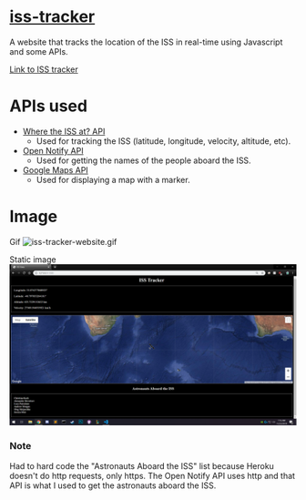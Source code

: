 # [iss-tracker](https://iss-tracker-js.herokuapp.com/)
A website that tracks the location of the ISS in real-time using Javascript and some APIs.

[Link to ISS tracker](https://iss-tracker-js.herokuapp.com/)

# APIs used
- <a href="https://wheretheiss.at/w/developer">Where the ISS at? API</a>
  - Used for tracking the ISS (latitude, longitude, velocity, altitude, etc).
- <a href="http://open-notify.org/Open-Notify-API/People-In-Space/">Open Notify API</a>
  - Used for getting the names of the people aboard the ISS.
- <a href="https://developers.google.com/maps/documentation/javascript/tutorial">Google Maps API</a>
  - Used for displaying a map with a marker.
  
# Image

Gif
<img src="images/iss-tracker-website.gif" alt="iss-tracker-website.gif">

Static image
<img src="images/iss-tracker.png" alt="iss-tracker.png">

### Note
Had to hard code the "Astronauts Aboard the ISS" list because Heroku doesn't do http requests, only https. The Open Notify API uses http and that API is what I used to get the astronauts aboard the ISS.
